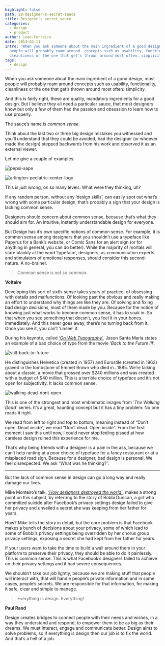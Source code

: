 ```yaml
---
highlight: false
path: 28-designer-s-secret-sauce
title: Designer's secret sauce
categories:
  - design
  - product
author: joao-ferreira
date: 2014-02-11
intro: "When you ask someone about the main ingredient of a good design, most
  people will probably roam around  concepts such as usability, functionality,
  cleanliness or the one that get’s thrown around most often: simplicity."
tags:
  - design
---
```


When you ask someone about the main ingredient of a good design, most people will probably roam around  concepts such as usability, functionality, cleanliness or the one that get’s thrown around most often: simplicity.

And this is fairly right, these are quality, mandatory ingredients for a good design. But I believe they all need  a  particular sauce, that most designers know but only a few of them had the passion and obsession to learn how to use properly.

The sauce’s name is *common sense*.

Think about the last two or three big design mistakes you witnessed and you’ll understand that they could be avoided, had the designer (or whoever made the design) stepped backwards from his work and observed it as an external viewer.

Let me give a couple of examples:

![pepsi-aape](https://blog.groupbuddies.com/uploads/post_image/image/8/AAPE-Pepsi-Collab-02.jpg)

![arlington-pediatric-center-logo](https://blog.groupbuddies.com/uploads/post_image/image/9/worst-logo-design-10.jpg)

This is just wrong, on so many levels. What were they thinking, uh?

If any random person, without any ‘design skills’, can easily spot out what’s wrong with some particular design, that’s probably a sign that your design is lacking common sense.

Designers should concern about common sense, because that’s what they should aim for. An intuitive, instantly understandable design for everyone.

But Design has it’s own specific notions of common sense. For example, it is common sense among designers that you shouldn’t use a typeface like Papyrus for a Bank’s website, or Comic Sans for an alert sign (or for anything in general, you can do better). While the majority of mortals will stare blankly at the word ‘typeface’, designers, as communication experts and stimulators of emotional responses, should consider this second-nature. A no-brainer. 

>Common sense is not so common.

**Voltaire**

Developing this sort of sixth-sense takes years of practice, of obsessing with details and malfunctions. Of looking past the obvious and really making an effort to understand why things are like they are. Of solving and fixing bad design decisions, most of them made by you. Because for the notion of knowing just what works to become common sense, it has to soak in. So that when you see something that doesn’t, you feel it in your bones. Immediately. And this never goes away, there’s no turning back from it. Once you see it, you can’t ‘unsee’ it.

During his keynote, called [*‘On Web Typography’*](https://vimeo.com/34178417), Jason Santa Maria states an example of a bad choice of type from the movie *'Back to the Future III’*.


![still-back-to-future](https://blog.groupbuddies.com/uploads/post_image/image/11/Screen-Shot-2014-02-11-at-12.15.27.jpg)


He distinguishes Helvetica (created in 1957) and Eurostile (created in 1962) graved in the tombstone of Emmet Brown who died in…1885. We’re talking about a classic, a movie that grossed over $240 millions and was created with a budget of $40 million. This is a terrible choice of typeface and it’s not open for subjectivity. It lacks common sense.


![walking-dead-dont-open](https://splashpage.mtv.com//wp-content/uploads/splash/2012/07/walkingdeaduniversal.jpg)


This is one of the strongest and most emblematic images from *'The Walking Dead'* series. It’s a great, haunting concept but it has a tiny problem: No one reads it right.

We read from left to right and top to bottom, meaning instead of “Don’t open. Dead inside”, we read “Don’t dead. Open inside”. From the first moment i saw this  until now, i could never stop feeling pissed at how careless design ruined this experience for me. 

That’s why being friends with a designer is a pain in the ass, because we can’t help ranting at a poor choice of typeface for a fancy restaurant or at a misplaced road sign. Because for a designer, bad design is personal. We feel disrespected. We ask “What was he thinking?”.

- - -

But the lack of common sense in design can go a long way and really damage our lives. 

Mike Monteiro’s talk, [*‘How designers destroyed the world’*](https://vimeo.com/68470326), makes a strong point on this subject, by referring to the story of Bobbi Duncan, a girl who committed suicide after Facebook’s privacy settings design failed to give her privacy and unveiled a secret she was keeping from her father for years.

How? Mike tells the story in detail, but the core problem is that Facebook makes a bunch of  decisions about your privacy, some of which lead to some of Bobbi’s privacy settings being overridden by her chorus group privacy settings, exposing a secret she had kept from her father for years. 

If your users want to take the time to build a wall around them in your platform to preserve their privacy, they should be able to do it painlessly. This is common sense. This is what Facebook’s designers failed to achieve on their privacy settings and it had severe consequences.

We shouldn’t take our job lightly, because we are making stuff that people will interact with, that will handle people’s private information and in some cases, people’s secrets. We are responsible for that information, for making it safe, clear and simple to manage.

>Everything is design. Everything!

**Paul Rand**

Design creates bridges to connect people with their needs and wishes, in a way they understand and respond, to empower them  to be as big as their dreams.  We must interact, engage and communicate better.  Design aims to solve problems, so if everything is design then our job is to fix the world. And that’s a hell of a job.
